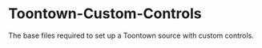# Toontown-Custom-Controls
The base files required to set up a Toontown source with custom controls.
